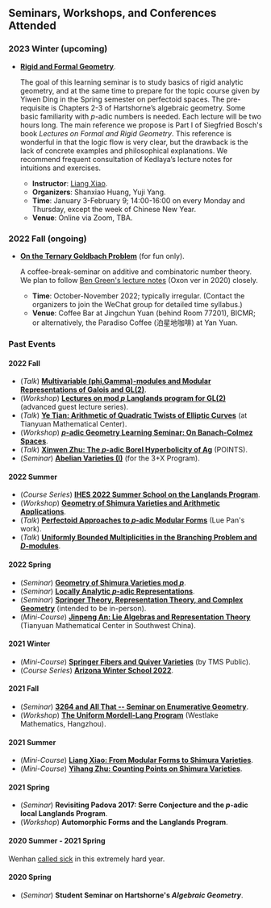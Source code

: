 ## Seminars, Workshops, and Conferences Attended

### 2023 Winter (upcoming)

- [**Rigid and Formal Geometry**](./rigid/rigid.md).

  The goal of this learning seminar is to study basics of rigid analytic geometry, and at the same time to prepare for the topic course given by Yiwen Ding in the Spring semester on perfectoid spaces. The pre-requisite is Chapters 2-3 of Hartshorne’s algebraic geometry. Some basic familiarity with _p_-adic numbers is needed. Each lecture will be two hours long. The main reference we propose is Part I of Siegfried Bosch's book _Lectures on Formal and Rigid Geometry_. This reference is wonderful in that the logic flow is very clear, but the drawback is the lack of concrete examples and philosophical explanations. We recommend frequent consultation of Kedlaya’s lecture notes for intuitions and exercises.
  - **Instructor**: [Liang Xiao](https://bicmr.pku.edu.cn/~lxiao/index.htm).
  - **Organizers**: Shanxiao Huang, Yuji Yang. 
  - **Time**: January 3-February 9; 14:00-16:00 on every Monday and Thursday, except the week of Chinese New Year. 
  - **Venue**: Online via Zoom, TBA.


### 2022 Fall (ongoing)

- [**On the Ternary Goldbach Problem**](./Goldbach/Goldbach.md) (for fun only).

  A coffee-break-seminar on additive and combinatoric number theory. We plan to follow [Ben Green's lecture notes](https://courses-archive.maths.ox.ac.uk/node/view_material/49404) (Oxon ver in 2020) closely.
  - **Time**: October-November 2022; typically irregular. (Contact the organizers to join the WeChat group for detailed time syllabus.)
  - **Venue**: Coffee Bar at Jingchun Yuan (behind Room 77201), BICMR; or alternatively, the Paradiso Coffee (泊星地咖啡) at Yan Yuan.
  
  

### Past Events

#### 2022 Fall

- (_Talk_) [**Multivariable (phi,Gamma)-modules and Modular Representations of Galois and GL(2)**](./MiniTalks/Breuil.md).
- (_Workshop_) [**Lectures on mod _p_ Langlands program for GL(2)**](./ModpLL2022/ModpLL2022.md) (advanced guest lecture series).
- (_Talk_) [**Ye Tian: Arithmetic of Quadratic Twists of Elliptic Curves**](./MiniTalks/Tian1102.pdf) (at Tianyuan Mathematical Center).
- (_Workshop_) [**_p_-adic Geometry Learning Seminar: On Banach-Colmez Spaces**](./padicBC/padicBC.md).
- (_Talk_) [**Xinwen Zhu: The _p_-adic Borel Hyperbolicity of Ag**](./MiniTalks/Zhu1019.md) (POINTS).
- (_Seminar_) [**Abelian Varieties (I)**](./AV/AV.md) (for the 3+X Program).



#### 2022 Summer

- (_Course Series_) [**IHES 2022 Summer School on the Langlands Program**](./IHES22/IHES22.md).
- (_Workshop_) [**Geometry of Shimura Varieties and Arithmetic Applications**](https://bicmr.pku.edu.cn/content/show/17-2759.html).
- (_Talk_) [**Perfectoid Approaches to _p_-adic Modular Forms**](./MiniTalks/pAdicPerfectoid.md) (Lue Pan's work).
- (_Talk_) [**Uniformly Bounded Multiplicities in the Branching Problem and _D_-modules**](./MiniTalks/unibd.md).

#### 2022 Spring

- (_Seminar_) [**Geometry of Shimura Varieties mod _p_**](./modpShv/modpShv.md).
- (_Seminar_) [**Locally Analytic _p_-adic Representations**](./locanRep/locanRep.md).
- (_Seminar_) [**Springer Theory, Representation Theory, and Complex Geometry**](./Springer/2022spring.md) (intended to be in-person).
- (_Mini-Course_) [**Jinpeng An: Lie Algebras and Representation Theory**](./genlie/lie2022.md) (Tianyuan Mathematical Center in Southwest China).

#### 2021 Winter
- (_Mini-Course_) [**Springer Fibers and Quiver Varieties**](./Springer/TMS-Springer.md) (by TMS Public).
- (_Course Series_) [**Arizona Winter School 2022**]().

#### 2021 Fall

- (_Seminar_) [**3264 and All That -- Seminar on Enumerative Geometry**](./3264/3264.md).
- (_Workshop_) [**The Uniform Mordell-Lang Program**](./westlake2021/westlake2021.md) (Westlake Mathematics, Hangzhou).

#### 2021 Summer

- (_Mini-Course_) [**Liang Xiao: From Modular Forms to Shimura Varieties**](./Sh2021summer/Sh2021summer.md).
- (_Mini-Course_) [**Yihang Zhu: Counting Points on Shimura Varieties**](./Zhu2021summer/Zhu2021summer.md).

#### 2021 Spring

- (_Seminar_) **Revisiting Padova 2017: Serre Conjecture and the _p_-adic local Langlands Program**.
- (_Workshop_) **Automorphic Forms and the Langlands Program**.

#### 2020 Summer - 2021 Spring

  Wenhan [called sick](./fati.md) in this extremely hard year. 

#### 2020 Spring

- (_Seminar_) **Student Seminar on Hartshorne's _Algebraic Geometry_**.